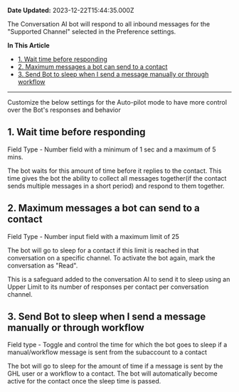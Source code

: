**Date Updated:** 2023-12-22T15:44:35.000Z

The Conversation AI bot will respond to all inbound messages for the "Supported Channel" selected in the Preference settings.

  
**In This Article**

* [1\. Wait time before responding](#1.-Wait-time-before-responding)
* [2\. Maximum messages a bot can send to a contact](#2.-Maximum-messages-a-bot-can-send-to-a-contact)
* [3\. Send Bot to sleep when I send a message manually or through workflow](#3.-Send-Bot-to-sleep-when-I-send-a-message-manually-or-through-workflow)

---

Customize the below settings for the Auto-pilot mode to have more control over the Bot's responses and behavior

## 1\. Wait time before responding

Field Type - Number field with a minimum of 1 sec and a maximum of 5 mins. 

The bot waits for this amount of time before it replies to the contact. This time gives the bot the ability to collect all messages together(if the contact sends multiple messages in a short period) and respond to them together.
  
  
## 2\. Maximum messages a bot can send to a contact

Field Type - Number input field with a maximum limit of 25

The bot will go to sleep for a contact if this limit is reached in that conversation on a specific channel. To activate the bot again, mark the conversation as "Read".

This is a safeguard added to the conversation AI to send it to sleep using an Upper Limit to its number of responses per contact per conversation channel.
  
  
## 3\. Send Bot to sleep when I send a message manually or through workflow

Field type - Toggle and control the time for which the bot goes to sleep if a manual/workflow message is sent from the subaccount to a contact

The bot will go to sleep for the amount of time if a message is sent by the GHL user or a workflow to a contact. The bot will automatically become active for the contact once the sleep time is passed.

#   